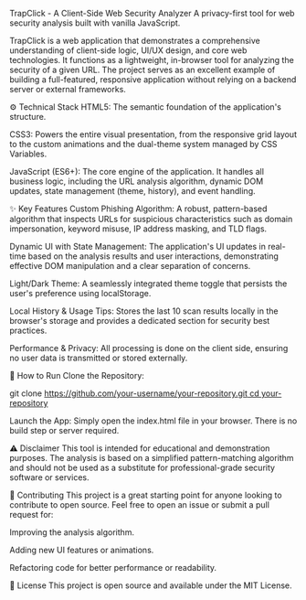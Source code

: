 TrapClick - A Client-Side Web Security Analyzer
A privacy-first tool for web security analysis built with vanilla JavaScript.

TrapClick is a web application that demonstrates a comprehensive understanding of client-side logic, UI/UX design, and core web technologies. It functions as a lightweight, in-browser tool for analyzing the security of a given URL. The project serves as an excellent example of building a full-featured, responsive application without relying on a backend server or external frameworks.

⚙️ Technical Stack
HTML5: The semantic foundation of the application's structure.

CSS3: Powers the entire visual presentation, from the responsive grid layout to the custom animations and the dual-theme system managed by CSS Variables.

JavaScript (ES6+): The core engine of the application. It handles all business logic, including the URL analysis algorithm, dynamic DOM updates, state management (theme, history), and event handling.

✨ Key Features
Custom Phishing Algorithm: A robust, pattern-based algorithm that inspects URLs for suspicious characteristics such as domain impersonation, keyword misuse, IP address masking, and TLD flags.

Dynamic UI with State Management: The application's UI updates in real-time based on the analysis results and user interactions, demonstrating effective DOM manipulation and a clear separation of concerns.

Light/Dark Theme: A seamlessly integrated theme toggle that persists the user's preference using localStorage.

Local History & Usage Tips: Stores the last 10 scan results locally in the browser's storage and provides a dedicated section for security best practices.

Performance & Privacy: All processing is done on the client side, ensuring no user data is transmitted or stored externally.

🚀 How to Run
Clone the Repository:

git clone [https://github.com/your-username/your-repository.git
cd your-repository](https://github.com/shashikiranmallela/phishing-url-detection.git)


Launch the App:
Simply open the index.html file in your browser. There is no build step or server required.

⚠️ Disclaimer
This tool is intended for educational and demonstration purposes. The analysis is based on a simplified pattern-matching algorithm and should not be used as a substitute for professional-grade security software or services.

🤝 Contributing
This project is a great starting point for anyone looking to contribute to open source. Feel free to open an issue or submit a pull request for:

Improving the analysis algorithm.

Adding new UI features or animations.

Refactoring code for better performance or readability.

📄 License
This project is open source and available under the MIT License.

